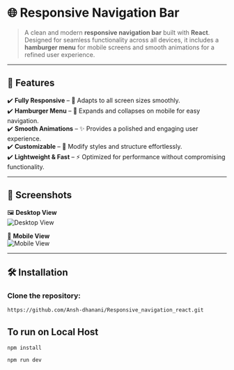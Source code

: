 # 🌐 Responsive Navigation Bar

> A clean and modern **responsive navigation bar** built with **React**. Designed for seamless functionality across all devices, it includes a **hamburger menu** for mobile screens and smooth animations for a refined user experience.

---

## 🚀 Features

✔️ **Fully Responsive** – 📱 Adapts to all screen sizes smoothly.  
✔️ **Hamburger Menu** – 🍔 Expands and collapses on mobile for easy navigation.  
✔️ **Smooth Animations** – ✨ Provides a polished and engaging user experience.  
✔️ **Customizable** – 🎨 Modify styles and structure effortlessly.  
✔️ **Lightweight & Fast** – ⚡ Optimized for performance without compromising functionality.  

---

## 📸 Screenshots

🖼️ **Desktop View**  
![Desktop View](https://github.com/Ansh-dhanani/Responsive_navigation_react/tree/30c3ad2473cd4b6c573f79a0bcd72afe2c6e77dd/screenshots)  

📱 **Mobile View**  
![Mobile View](https://github.com/Ansh-dhanani/Responsive_navigation_react/tree/30c3ad2473cd4b6c573f79a0bcd72afe2c6e77dd/screenshots)  

---

## 🛠️ Installation

### Clone the repository:

```bash
https://github.com/Ansh-dhanani/Responsive_navigation_react.git
```
## To run on Local Host

```
npm install
```
```
npm run dev
```
